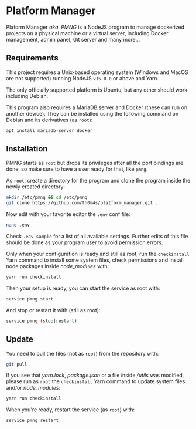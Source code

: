 # Platform Manager

Plaform Manager *aka. PMNG* is a NodeJS program to manage dockerized projects on a physical machine or a virtual server, including Docker management, admin panel, Git server and many more...

## Requirements

This project requires a Unix-based operating system (Windows and MacOS are not supported) running NodeJS `v15.0.0` or above and Yarn.

The only officially supported platform is Ubuntu, but any other should work including Debian.

This program also requires a MariaDB server and Docker (these can run on another device). They can be installed using the following command on Debian and its derivatives (as `root`):
```bash
apt install mariadb-server docker
```

## Installation

PMNG starts as `root` but drops its privileges after all the port bindings are done, so make sure to have a user ready for that, like `pmng`.

As `root`, create a directory for the program and clone the program inside the newly created directory:
```bash
mkdir /etc/pmng && cd /etc/pmng
git clone https://github.com/th0m4s/platform_manager.git .
```

Now edit with your favorite editor the `.env` conf file:
```bash
nano .env
```
Check `.env.sample` for a list of all available settings.
Further edits of this file should be done as your program user to avoid permission errors.

Only when your configuration is ready and still as root, run the `checkinstall` Yarn command to install some system files, check permissions and install node packages inside *node_modules* with:
```bash
yarn run checkinstall
```

Then your setup is ready, you can start the service as root with:
```bash
service pmng start
```

And stop or restart it with (still as root):
```bash
service pmng (stop|restart)
```

## Update

You need to pull the files (not as `root`) from the repository with:
```bash
git pull
```

If you see that *yarn.lock*, *package.json* or a file inside */utils* was modified, please run as `root` the `checkinstall` Yarn command to update system files and/or *node_modules*:
```bash
yarn run checkinstall
```

When you're ready, restart the service (as `root`) with:
```bash
service pmng restart
```